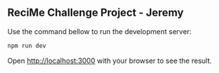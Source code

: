 ## ReciMe Challenge Project - Jeremy

Use the command bellow to run the development server:

```bash
npm run dev

```

Open [http://localhost:3000](http://localhost:3000) with your browser to see the result.


